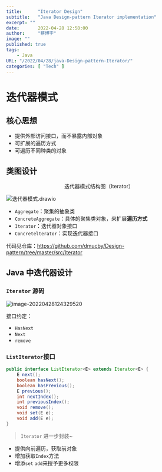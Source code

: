 ```yaml
---
title:      "Iterator Design"
subtitle:   "Java Design-pattern Iterator implementation"
excerpt: ""
date:       2022-04-28 12:58:00
author:     "蔡博宇"
image: ""
published: true
tags:
    - Java
URL: "/2022/04/28/java-Design-pattern-Iterator/"
categories: [ "Tech" ]
---
```


# 迭代器模式

## 核心思想

* 提供外部访问接口，而不暴露内部对象
* 可扩展的遍历方式
* 可遍历不同种类的对象

## 类图设计

<center>迭代器模式结构图（Iterator）</center>

![迭代器模式.drawio](https://xingqiu-tuchuang-1256524210.cos.ap-shanghai.myqcloud.com/typroa/3046/%E8%BF%AD%E4%BB%A3%E5%99%A8%E6%A8%A1%E5%BC%8F.drawio.png)



* `Aggregate`：聚集的抽象类
* `ConcreteAggregate`：具体的聚集类对象，来扩展**遍历方式**
* `Iterator`：迭代器对象接口
* `Concretelterator`：实现迭代器接口

代码见仓库：https://github.com/dmucby/Design-pattern/tree/master/src/Iterator

## Java 中迭代器设计

### `Iterator` 源码

![image-20220428124329520](https://xingqiu-tuchuang-1256524210.cos.ap-shanghai.myqcloud.com/typroa/3046/image-20220428124329520.png)

接口约定：

* `HasNext`
* `Next`
* `remove`

### `ListIterator`接口

```java
public interface ListIterator<E> extends Iterator<E> {
    E next();
    boolean hasNext();
    boolean hasPrevious();
    E previous();
    int nextIndex();
    int previousIndex();
    void remove();
    void set(E e);
    void add(E e);
}
```

> `Iterator` 进一步封装~

* 提供向前遍历，获取前对象
* 增加获取`Index`方法
* 增添`set` `add`来授予更多权限
